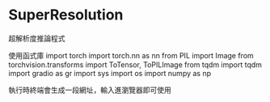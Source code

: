 # SuperResolution
超解析度推論程式

使用函式庫
import torch
import torch.nn as nn
from PIL import Image
from torchvision.transforms import ToTensor, ToPILImage
from tqdm import tqdm
import gradio as gr
import sys
import os
import numpy as np

執行時終端會生成一段網址，輸入進瀏覽器即可使用
